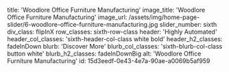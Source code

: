 title: 'Woodlore Office Furniture Manufacturing'
image_title: 'Woodlore Office Furniture Manufacturing'
image_url: /assets/img/home-page-slider/6-woodlore-office-furniture-manufacturing.jpg
slider_number: sixth
div_class: flipInX
row_classes: sixth-row-class
header: 'Highly Automated'
header_col_classes: 'sixth-header-col-class white bold'
header_h2_classes: fadeInDown
blurb: 'Discover More'
blurb_col_classes: 'sixth-blurb-col-class button white'
blurb_h2_classes: fadeInDownBig
alt: 'Woodlore Office Furniture Manufacturing'
id: 15d3eedf-0e43-4e7a-90ae-a0069b5af959
